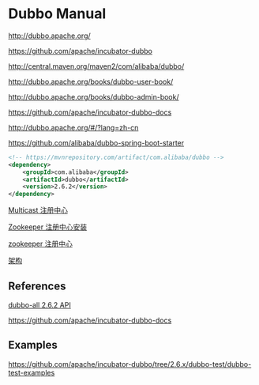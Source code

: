 # Dubbo Manual

<http://dubbo.apache.org/>

<https://github.com/apache/incubator-dubbo>

<http://central.maven.org/maven2/com/alibaba/dubbo/>

<http://dubbo.apache.org/books/dubbo-user-book/>

<http://dubbo.apache.org/books/dubbo-admin-book/>

<https://github.com/apache/incubator-dubbo-docs>

<http://dubbo.apache.org/#/?lang=zh-cn>

<https://github.com/alibaba/dubbo-spring-boot-starter>

```xml
<!-- https://mvnrepository.com/artifact/com.alibaba/dubbo -->
<dependency>
    <groupId>com.alibaba</groupId>
    <artifactId>dubbo</artifactId>
    <version>2.6.2</version>
</dependency>
```

[Multicast 注册中心](http://dubbo.apache.org/books/dubbo-user-book/references/registry/multicast.html)

[Zookeeper 注册中心安装](http://dubbo.apache.org/books/dubbo-admin-book/install/zookeeper.html)

[zookeeper 注册中心](http://dubbo.apache.org/books/dubbo-user-book/references/registry/zookeeper.html)

[架构](http://dubbo.apache.org/books/dubbo-user-book/preface/architecture.html)

## References

[dubbo-all 2.6.2 API](https://mrhuangyuhui.gitee.io/apis/dubbo-2.6.2-javadoc/index.html)

<https://github.com/apache/incubator-dubbo-docs>

## Examples

<https://github.com/apache/incubator-dubbo/tree/2.6.x/dubbo-test/dubbo-test-examples>